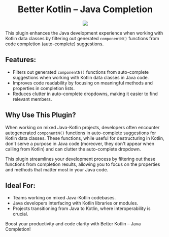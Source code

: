 <h1 align="center">Better Kotlin – Java Completion</h1>

<p align="center">
  <a href="https://plugins.jetbrains.com/plugin/25276-better-kotlin-java-completion"><img src="https://img.shields.io/jetbrains/plugin/v/25276"></a>
</p>

This plugin enhances the Java development experience when working with Kotlin data classes by filtering out generated `componentN()` functions from code completion (auto-complete) suggestions.

## Features:
- Filters out generated `componentN()` functions from auto-complete suggestions when working with Kotlin data classes in Java code.
- Improves code readability by focusing on meaningful methods and properties in completion lists.
- Reduces clutter in auto-complete dropdowns, making it easier to find relevant members.

## Why Use This Plugin?
When working on mixed Java-Kotlin projects, developers often encounter autogenerated `componentN()` functions in auto-complete suggestions for Kotlin data classes. These functions, while useful for destructuring in Kotlin, don't serve a purpose in Java code (moreover, they don't appear when calling from Kotlin) and can clutter the auto-complete dropdown.

This plugin streamlines your development process by filtering out these functions from completion results, allowing you to focus on the properties and methods that matter most in your Java code.

## Ideal For:
- Teams working on mixed Java-Kotlin codebases.
- Java developers interfacing with Kotlin libraries or modules.
- Projects transitioning from Java to Kotlin, where interoperability is crucial.

Boost your productivity and code clarity with Better Kotlin – Java Completion!
